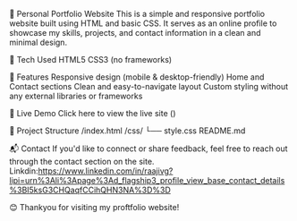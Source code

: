 💼 Personal Portfolio Website
This is a simple and responsive portfolio website built using HTML and basic CSS. It serves as an online profile to showcase my skills, projects, and contact information in a clean and minimal design.

🔧 Tech Used
HTML5
CSS3 (no frameworks)

📌 Features
Responsive design (mobile & desktop-friendly)
Home and Contact sections
Clean and easy-to-navigate layout
Custom styling without any external libraries or frameworks

🚀 Live Demo
Click here to view the live site ()

📂 Project Structure
/index.html
/css/
  └── style.css
README.md

📬 Contact
If you'd like to connect or share feedback, feel free to reach out through the contact section on the site.
Linkdin:https://www.linkedin.com/in/raajivg?lipi=urn%3Ali%3Apage%3Ad_flagship3_profile_view_base_contact_details%3BI5ksG3CHQaqfCCihQHN3NA%3D%3D

😊 Thankyou for visiting my proftfolio website!

